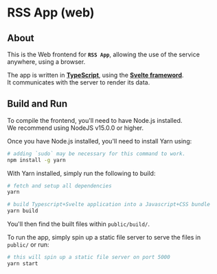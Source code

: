 RSS App (web)
=============

About
-----

This is the Web frontend for **`RSS App`**, allowing the use of the service anywhere, using a browser.

The app is written in [**TypeScript**](https://www.typescriptlang.org/), using the [**Svelte frameword**](https://svelte.dev).  
It communicates with the server to render its data.

Build and Run
-------------

To compile the frontend, you'll need to have Node.js installed.  
We recommend using NodeJS v15.0.0 or higher.  

Once you have Node.js installed, you'll need to install Yarn using:

```sh
# adding `sudo` may be necessary for this command to work.
npm install -g yarn
```

With Yarn installed, simply run the following to build:

```sh
# fetch and setup all dependencies
yarn

# build Typescript+Svelte application into a Javascript+CSS bundle
yarn build
```

You'll then find the built files within `public/build/`.  

To run the app, simply spin up a static file server to serve the files in `public/` or run:  

```sh
# this will spin up a static file server on port 5000
yarn start
```
